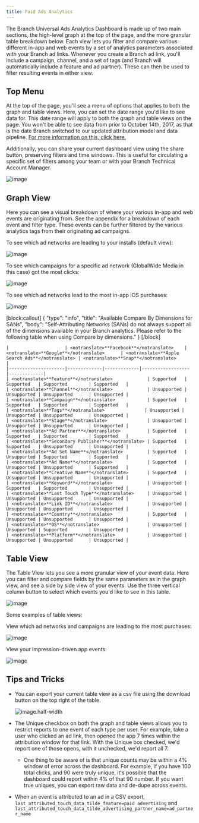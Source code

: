 ```yaml
---
title: Paid Ads Analytics
---
```

The Branch Universal Ads Analytics Dashboard is made up of two main sections, the high-level graph at the top of the page, and the more granular table breakdown below. Each view lets you filter and compare various different in-app and web events by a set of analytics parameters associated with your Branch ad links. Whenever you create a Branch ad link, you'll include a campaign, channel, and a set of tags (and Branch will automatically include a feature and ad partner). These can then be used to filter resulting events in either view.

## Top Menu

At the top of the page, you'll see a menu of options that applies to both the graph and table views. Here, you can set the date range you'd like to see data for. This date range will apply to both the graph and table views on the page. You won't be able to see data from prior to October 14th, 2017, as that is the date Branch switched to our updated attribution model and data pipeline. [For more information on this, click here.](/dashboard/people-based-attribution/#cutoff-date)

Additionally, you can share your current dashboard view using the share button, preserving filters and time windows. This is useful for circulating a specific set of filters among your team or with your Branch Technical Account Manager.

![image](/images/pages/analytics/paid-ads0.png)


## Graph View

Here you can see a visual breakdown of where your various in-app and web events are originating from. See the appendix for a breakdown of each event and filter type. These events can be further filtered by the various analytics tags from their originating ad campaigns.

To see which ad networks are leading to your installs (default view):

![image](/images/pages/analytics/paid-ads1.png)


To see which campaigns for a specific ad network (GlobalWide Media in this case) got the most clicks:

![image](/images/pages/analytics/paid-ads2.png)


To see which ad networks lead to the most in-app iOS purchases:

![image](/images/pages/analytics/paid-ads3.png)

[block:callout]
{
  "type": "info",
  "title": "Available Compare By Dimensions for SANs",
  "body": "Self-Attributing Networks (SANs) do not always support all of the dimensions available in your Branch analytics.  Please refer to the following table when using Compare by dimensions."
}
[/block]

    |                     | <notranslate>**Facebook**</notranslate>    | <notranslate>**Google**</notranslate>      | <notranslate>**Apple Search Ads**</notranslate> | <notranslate>**Snap**</notranslate>        |
    |---------------------|-------------|-------------|------------------|-------------|
    | <notranslate>**Feature**</notranslate>             | Supported   | Supported   | Supported        | Supported   |
    | <notranslate>**Channel**</notranslate>             | Unsupported | Unsupported | Unsupported      | Unsupported |
    | <notranslate>**Campaign**</notranslate>            | Supported   | Supported   | Supported        | Supported   |
    | <notranslate>**Tags**</notranslate>               | Unsupported | Unsupported | Unsupported      | Unsupported |
    | <notranslate>**Stage**</notranslate>               | Unsupported | Unsupported | Unsupported      | Unsupported |
    | <notranslate>**Ad Partner**</notranslate>          | Supported   | Supported   | Supported        | Supported   |
    | <notranslate>**Secondary Publisher**</notranslate> | Supported   | Supported   | Unsupported      | Unsupported |
    | <notranslate>**Ad Set Name**</notranslate>         | Supported   | Unsupported | Supported        | Supported   |
    | <notranslate>**Ad Name**</notranslate>             | Supported   | Unsupported | Unsupported      | Supported   |
    | <notranslate>**Creative Name**</notranslate>       | Supported   | Unsupported | Unsupported      | Unsupported |
    | <notranslate>**Keyword**</notranslate>             | Unsupported | Supported   | Supported        | Unsupported |
    | <notranslate>**Last Touch Type**</notranslate>     | Unsupported | Unsupported | Unsupported      | Unsupported |
    | <notranslate>**Link ID**</notranslate>             | Unsupported | Unsupported | Unsupported      | Unsupported |
    | <notranslate>**Country**</notranslate>             | Supported   | Unsupported | Unsupported      | Unsupported |
    | <notranslate>**OS**</notranslate>                  | Unsupported | Unsupported | Supported        | Unsupported |
    | <notranslate>**Platform**</notranslate>            | Unsupported | Unsupported | Unsupported      | Unsupported |


## Table View

The Table View lets you see a more granular view of your event data. Here you can filter and compare fields by the same parameters as in the graph view, and see a side by side view of your events. Use the three vertical column button to select which events you'd like to see in this table.

![image](/images/pages/analytics/paid-ads4.png)

Some examples of table views:

View which ad networks and campaigns are leading to the most purchases:

![image](/images/pages/analytics/paid-ads5.png)


View your impression-driven app events:

![image](/images/pages/analytics/paid-ads6.png)


## Tips and Tricks

- You can export your current table view as a csv file using the download button on the top right of the table.

	![image.half-width](/images/pages/analytics/paid-ads7.png)

- The Unique checkbox on both the graph and table views allows you to restrict reports to one event of each type per user. For example, take a user who clicked an ad link, then opened the app 7 times within the attribution window for that link. With the Unique box checked, we'd report one of those opens, with it unchecked, we'd report all 7.
	- One thing to be aware of is that unique counts may be within a 4% window of error across the dashboard. For example, if you have 100 total clicks, and 90 were truly unique, it's possible that the dashboard could report within 4% of that 90 number. If you want true uniques, you can export raw data and de-dupe across events.

- When an event is attributed to an ad in a CSV export, `last_attributed_touch_data_tilde_feature=paid advertising` and `last_attributed_touch_data_tilde_advertising_partner_name=ad_partner_name`
